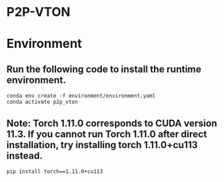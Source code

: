 # P2P-VTON
# Environment
## Run the following code to install the runtime environment.
```
conda env create -f environment/environment.yaml
conda activate p2p_vton
```
## Note: Torch 1.11.0 corresponds to CUDA version 11.3. If you cannot run Torch 1.11.0 after direct installation, try installing torch 1.11.0+cu113 instead.
```
pip install torch==1.11.0+cu113
```

